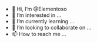 - 👋 Hi, I’m @Elementoso
- 👀 I’m interested in ...
- 🌱 I’m currently learning ...
- 💞️ I’m looking to collaborate on ...
- 📫 How to reach me ...

<!---
Elementoso/Elementoso is a ✨ special ✨ repository because its `README.md` (this file) appears on your GitHub profile.
You can click the Preview link to take a look at your changes.
--->
